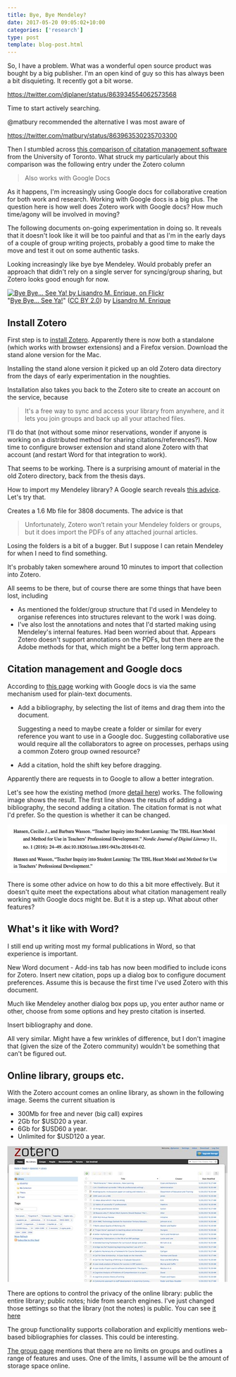 ```yaml
---
title: Bye, Bye Mendeley?
date: 2017-05-20 09:05:02+10:00
categories: ['research']
type: post
template: blog-post.html
---
```

So, I have a problem. What was a wonderful open source product was bought by a big publisher. I'm an open kind of guy so this has always been a bit disquieting. It recently got a bit worse.

https://twitter.com/djplaner/status/863934554062573568

Time to start actively searching.

@matbury recommended the alternative I was most aware of

https://twitter.com/matbury/status/863963530235703300

Then I stumbled across [this comparison of citatation management software](http://guides.library.utoronto.ca/c.php?g=250610&p=1671260) from the University of Toronto. What struck my particularly about this comparison was the following entry under the Zotero column

> Also works with Google Docs

As it happens, I'm increasingly using Google docs for collaborative creation for both work and research. Working with Google docs is a big plus. The question here is how well does Zotero work with Google docs? How much time/agony will be involved in moving?

The following documents on-going experimentation in doing so. It reveals that it doesn't look like it will be too painful and that as I'm in the early days of a couple of group writing projects, probably a good time to make the move and test it out on some authentic tasks.

Looking increasingly like bye bye Mendeley. Would probably prefer an approach that didn't rely on a single server for syncing/group sharing, but Zotero looks good enough for now.

[![Bye Bye... See Ya! by Lisandro M. Enrique, on Flickr](https://farm1.static.flickr.com/108/274852368_3bd1afcde7.jpg "Bye Bye... See Ya! by Lisandro M. Enrique, on Flickr")](https://www.flickr.com/photos/latente/274852368/)  
"[Bye Bye... See Ya!](https://www.flickr.com/photos/latente/274852368/)" ([CC BY 2.0](https://creativecommons.org/licenses/by/2.0/)) by [Lisandro M. Enrique](https://www.flickr.com/people/latente/)

## Install Zotero

First step is to [install Zotero](https://www.zotero.org/download/). Apparently there is now both a standalone (which works with browser extensions) and a Firefox version. Download the stand alone version for the Mac.

Installing the stand alone version it picked up an old Zotero data directory from the days of early experimentation in the noughties.

Installation also takes you back to the Zotero site to create an account on the service, because

> It's a free way to sync and access your library from anywhere, and it lets you join groups and back up all your attached files.

I'll do that (not without some minor reservations, wonder if anyone is working on a distributed method for sharing citations/references?). Now time to configure browser extension and stand alone Zotero with that account (and restart Word for that integration to work).

That seems to be working. There is a surprising amount of material in the old Zotero directory, back from the thesis days.

How to import my Mendeley library? A Google search reveals [this advice](http://thedigitalresearcher.com/how-to-import-your-mendeley-library-into-zotero/). Let's try that.

Creates a 1.6 Mb file for 3808 documents. The advice is that

> Unfortunately, Zotero won’t retain your Mendeley folders or groups, but it does import the PDFs of any attached journal articles.

Losing the folders is a bit of a bugger. But I suppose I can retain Mendeley for when I need to find something.

It's probably taken somewhere around 10 minutes to import that collection into Zotero.

All seems to be there, but of course there are some things that have been lost, including

- As mentioned the folder/group structure that I'd used in Mendeley to organise references into structures relevant to the work I was doing.
- I've also lost the annotations and notes that I'd started making using Mendeley's internal features. Had been worried about that. Appears Zotero doesn't support annotations on the PDFs, but then there are the Adobe methods for that, which might be a better long term approach.

## Citation management and Google docs

According to [this page](https://www.zotero.org/support/google_docs) working with Google docs is via the same mechanism used for plain-text documents.

- Add a bibliography, by selecting the list of items and drag them into the document.
    
    Suggesting a need to maybe create a folder or similar for every reference you want to use in a Google doc. Suggesting collaborative use would require all the collaborators to agree on processes, perhaps using a common Zotero group owned resource?
    
- Add a citation, hold the shift key before dragging.

Apparently there are requests in to Google to allow a better integration.

Let's see how the existing method (more [detail here](http://libguides.princeton.edu/c.php?g=84519&p=541292)) works. The following image shows the result. The first line shows the results of adding a bibliography, the second adding a citation. The citation format is not what I'd prefer. So the question is whether it can be changed.

[![Google docs / Zotero usage](images/33953714643_66d3f4e932.jpg)](https://www.flickr.com/photos/david_jones/33953714643/in/dateposted-public/ "Google docs / Zotero usage")
<script async src="//embedr.flickr.com/assets/client-code.js" charset="utf-8"></script>

There is some other advice on how to do this a bit more effectively. But it doesn't quite meet the expectations about what citation management really working with Google docs might be. But it is a step up. What about other features?

## What's it like with Word?

I still end up writing most my formal publications in Word, so that experience is important.

New Word document - Add-ins tab has now been modified to include icons for Zotero. Insert new citation, pops up a dialog box to configure document preferences. Assume this is because the first time I've used Zotero with this document.

Much like Mendeley another dialog box pops up, you enter author name or other, choose from some options and hey presto citation is inserted.

Insert bibliography and done.

All very similar. Might have a few wrinkles of difference, but I don't imagine that (given the size of the Zotero community) wouldn't be something that can't be figured out.

## Online library, groups etc.

With the Zotero account comes an online library, as shown in the following image. Seems the current situation is

- 300Mb for free and never (big call) expires
- 2Gb for $USD20 a year.
- 6Gb for $USD60 a year.
- Unlimited for $USD120 a year.

[![Zotero library online](images/34630618481_d995e1e94d.jpg)](https://www.flickr.com/photos/david_jones/34630618481/in/dateposted-public/ "Zotero library online")
<script async src="//embedr.flickr.com/assets/client-code.js" charset="utf-8"></script>

There are options to control the privacy of the online library: public the entire library; public notes; hide from search engines. I've just changed those settings so that the library (not the notes) is public. You can see [it here](https://www.zotero.org/djplanner/items)

The group functionality supports collaboration and explicitly mentions web-based bibliographies for classes. This could be interesting.

[The group page](https://www.zotero.org/support/groups) mentions that there are no limits on groups and outlines a range of features and uses. One of the limits, I assume will be the amount of storage space online.